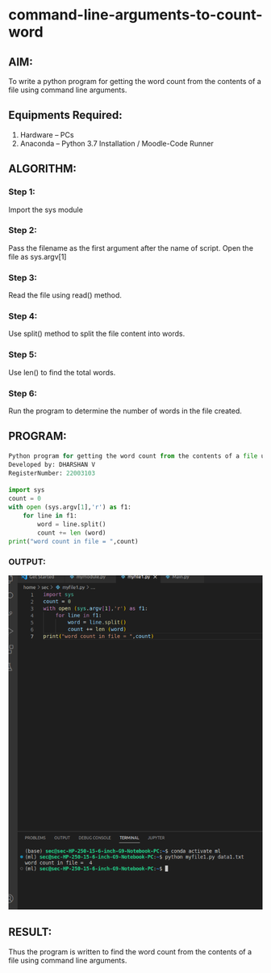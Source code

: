 # command-line-arguments-to-count-word

## AIM:

To write a python program for getting the word count from the contents of a file using command line arguments.

## Equipments Required:
1. Hardware – PCs
2. Anaconda – Python 3.7 Installation / Moodle-Code Runner

## ALGORITHM: 

### Step 1: 

Import the sys module

### Step 2: 

Pass the filename as the first argument after the name of script. Open the file as sys.argv[1]
 
### Step 3: 

Read the file using read() method.

### Step 4:  

Use split() method to split the file content into words.

### Step 5: 

Use len() to find the total words.

### Step 6: 

Run the program to determine the number of words in the file created.

## PROGRAM:
```python
Python program for getting the word count from the contents of a file using command line arguments.
Developed by: DHARSHAN V
RegisterNumber: 22003103

import sys
count = 0
with open (sys.argv[1],'r') as f1:
    for line in f1:
        word = line.split()
        count += len (word)
print("word count in file = ",count)

```

### OUTPUT:
![output](Ex12CR.png)



## RESULT:
Thus the program is written to find the word count from the contents of a file using command line arguments.
